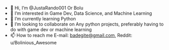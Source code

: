 - 👋 Hi, I’m @JustaRando001 Or Bolu
- 👀 I’m interested in Game Dev, Data Science, and Machine Learning
- 🌱 I’m currently learning Python
- 💞️ I’m looking to collaborate on Any python projects, preferably having to do with game dev or machine learning
- 📫 How to reach me E-mail: badegite@gmail.com, Reddit: u/Bolinious_Awesome

<!---
JustaRando001/JustaRando001 is a ✨ special ✨ repository because its `README.md` (this file) appears on your GitHub profile.
You can click the Preview link to take a look at your changes.
--->
